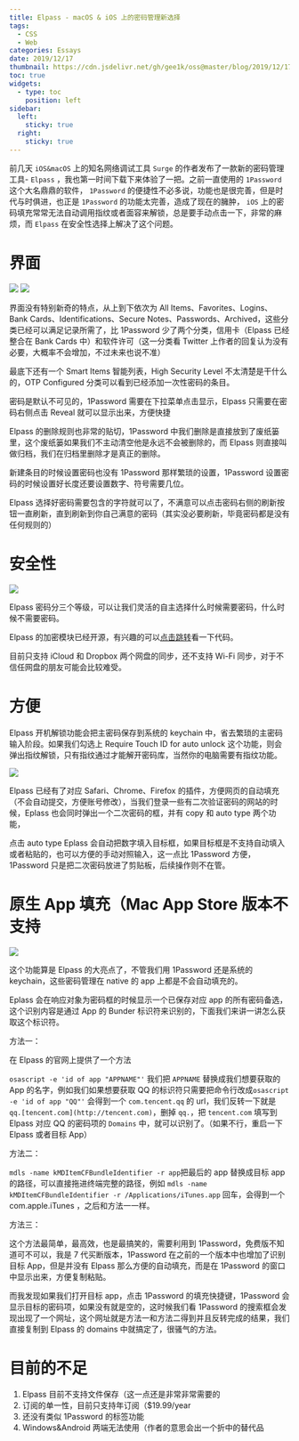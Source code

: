 ```yaml
---
title: Elpass - macOS & iOS 上的密码管理新选择
tags:
  - CSS
  - Web
categories: Essays
date: 2019/12/17
thumbnail: https://cdn.jsdelivr.net/gh/gee1k/oss@master/blog/2019/12/17/elpass-poster.png
toc: true
widgets:
  - type: toc
    position: left
sidebar:
  left:
    sticky: true
  right:
    sticky: true
---
```


前几天 `iOS&macOS` 上的知名网络调试工具 `Surge` 的作者发布了一款新的密码管理工具- `Elpass` ，我也第一时间下载下来体验了一把。之前一直使用的 `1Password` 这个大名鼎鼎的软件， `1Password` 的便捷性不必多说，功能也是很完善，但是时代与时俱进，也正是 `1Password` 的功能太完善，造成了现在的臃肿， `iOS` 上的密码填充常常无法自动调用指纹或者面容来解锁，总是要手动点击一下，非常的麻烦，而 `Elpass` 在安全性选择上解决了这个问题。

<!-- more -->

# 界面

![](https://cdn.jsdelivr.net/gh/gee1k/oss@master/blog/2019/12/17/elpass-1.png)
![](https://cdn.jsdelivr.net/gh/gee1k/oss@master/blog/2019/12/17/elpass-2.png)

界面没有特别新奇的特点，从上到下依次为 All Items、Favorites、Logins、Bank Cards、Identifications、Secure Notes、Passwords、Archived，这些分类已经可以满足记录所需了，比 1Password 少了两个分类，信用卡（Elpass 已经整合在 Bank Cards 中）和软件许可（这一分类看 Twitter 上作者的回复认为没有必要，大概率不会增加，不过未来也说不准）

最底下还有一个 Smart Items 智能列表，High Security Level 不太清楚是干什么的，OTP Configured 分类可以看到已经添加一次性密码的条目。

密码是默认不可见的，1Password 需要在下拉菜单点击显示，Elpass 只需要在密码右侧点击 Reveal 就可以显示出来，方便快捷

Elpass 的删除规则也非常的贴切，1Password 中我们删除是直接放到了废纸篓里，这个废纸篓如果我们不主动清空他是永远不会被删除的，而 Elpass 则直接叫做归档，我们在归档里删除才是真正的删除。

新建条目的时候设置密码也没有 1Password 那样繁琐的设置，1Password 设置密码的时候设置好长度还要设置数字、符号需要几位。

Elpass 选择好密码需要包含的字符就可以了，不满意可以点击密码右侧的刷新按钮一直刷新，直到刷新到你自己满意的密码（其实没必要刷新，毕竟密码都是没有任何规则的）

# 安全性

![](https://cdn.jsdelivr.net/gh/gee1k/oss@master/blog/2019/12/17/elpass-3.png)

Elpass 密码分三个等级，可以让我们灵活的自主选择什么时候需要密码，什么时候不需要密码。

Elpass 的加密模块已经开源，有兴趣的可以[点击跳转](https://github.com/surge-networks/Elpass-Core)看一下代码。

目前只支持 iCloud 和 Dropbox 两个网盘的同步，还不支持 Wi-Fi 同步，对于不信任网盘的朋友可能会比较难受。

# 方便

Elpass 开机解锁功能会把主密码保存到系统的 keychain 中，省去繁琐的主密码输入阶段。如果我们勾选上 Require Touch ID for auto unlock 这个功能，则会弹出指纹解锁，只有指纹通过才能解开密码库，当然你的电脑需要有指纹功能。

![](https://cdn.jsdelivr.net/gh/gee1k/oss@master/blog/2019/12/17/elpass-4.png)

Elpass 已经有了对应 Safari、Chrome、Firefox 的插件，方便网页的自动填充（不会自动提交，方便账号修改），当我们登录一些有二次验证密码的网站的时候，Eplass 也会同时弹出一个二次密码的框，并有 copy 和 auto type 两个功能，

点击 auto type Eplass 会自动把数字填入目标框，如果目标框是不支持自动填入或者粘贴的，也可以方便的手动对照输入，这一点比 1Password 方便，1Password 只是把二次密码放进了剪贴板，后续操作则不在管。

# 原生 App 填充（Mac App Store 版本不支持

![](https://cdn.jsdelivr.net/gh/gee1k/oss@master/blog/2019/12/17/elpass-5.png)

这个功能算是 Elpass 的大亮点了，不管我们用 1Password 还是系统的 keychain，这些密码管理在 native 的 app 上都是不会自动填充的。

Eplass 会在响应对象为密码框的时候显示一个已保存对应 app 的所有密码备选，这个识别内容是通过 App 的 Bunder 标识符来识别的，下面我们来讲一讲怎么获取这个标识符。

方法一：

在 Elpass 的官网上提供了一个方法

 `osascript -e 'id of app "APPNAME"'` 我们把 `APPNAME` 替换成我们想要获取的 App 的名字，例如我们如果想要获取 QQ 的标识符只需要把命令行改成`osascript -e 'id of app "QQ"'` 会得到一个 `com.tencent.qq` 的 url，我们反转一下就是 `qq.[tencent.com](http://tencent.com)`，删掉 `qq.`，把 `tencent.com` 填写到 Elpass 对应 QQ 的密码项的 `Domains` 中，就可以识别了。（如果不行，重启一下 Elpass 或者目标 App）

方法二：

 `mdls -name kMDItemCFBundleIdentifier -r app`把最后的 app 替换成目标 app 的路径，可以直接拖进终端完整的路径，例如 `mdls -name kMDItemCFBundleIdentifier -r /Applications/iTunes.app` 回车，会得到一个 com.apple.iTunes ，之后和方法一一样。

方法三：

这个方法最简单，最高效，也是最搞笑的，需要利用到 1Password，免费版不知道可不可以，我是 7 代买断版本，1Password 在之前的一个版本中也增加了识别目标 App，但是并没有 Elpass 那么方便的自动填充，而是在 1Password 的窗口中显示出来，方便复制粘贴。

而我发现如果我们打开目标 app，点击 1Password 的填充快捷键，1Password 会显示目标的密码项，如果没有就是空的，这时候我们看 1Password 的搜索框会发现出现了一个网址，这个网址就是方法一和方法二得到并且反转完成的结果，我们直接复制到 Elpass 的 domains 中就搞定了，很骚气的方法。

# 目前的不足

1. Elpass 目前不支持文件保存（这一点还是非常非常需要的
2. 订阅的单一性，目前只支持年订阅（$19.99/year
3. 还没有类似 1Password 的标签功能
4. Windows&Android 两端无法使用（作者的意思会出一个折中的替代品

